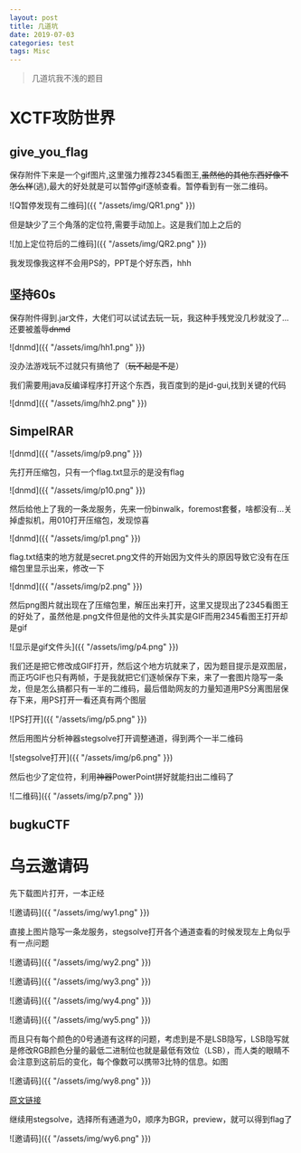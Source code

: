```yaml
---
layout: post
title: 几道坑
date: 2019-07-03
categories: test
tags: Misc
---
```


>    几道坑我不浅的题目

# XCTF攻防世界

## give_you_flag

保存附件下来是一个gif图片,这里强力推荐2345看图王,~~虽然他的其他东西好像不怎么样~~(逃),最大的好处就是可以暂停gif逐帧查看。暂停看到有一张二维码。

![Q暂停发现有二维码]({{ "/assets/img/QR1.png" }})

但是缺少了三个角落的定位符,需要手动加上。这是我们加上之后的

![加上定位符后的二维码]({{ "/assets/img/QR2.png" }})

我发现像我这样不会用PS的，PPT是个好东西，hhh

## 坚持60s

保存附件得到.jar文件，大佬们可以试试去玩一玩，我这种手残党没几秒就没了...还要被羞辱~~dnmd~~

![dnmd]({{ "/assets/img/hh1.png" }})

没办法游戏玩不过就只有搞他了（~~玩不起是不是~~）

我们需要用java反编译程序打开这个东西，我百度到的是jd-gui,找到关键的代码

![dnmd]({{ "/assets/img/hh2.png" }})

## SimpelRAR

![dnmd]({{ "/assets/img/p9.png" }})

先打开压缩包，只有一个flag.txt显示的是没有flag

![dnmd]({{ "/assets/img/p10.png" }})

然后给他上了我的一条龙服务，先来一份binwalk，foremost套餐，啥都没有...关掉虚拟机，用010打开压缩包，发现惊喜

![dnmd]({{ "/assets/img/p1.png" }})

flag.txt结束的地方就是secret.png文件的开始因为文件头的原因导致它没有在压缩包里显示出来，修改一下

![dnmd]({{ "/assets/img/p2.png" }})

然后png图片就出现在了压缩包里，解压出来打开，这里又提现出了2345看图王的好处了，虽然他是.png文件但是他的文件头其实是GIF而用2345看图王打开却是gif

![显示是gif文件头]({{ "/assets/img/p4.png" }})

我们还是把它修改成GIF打开，然后这个地方坑就来了，因为题目提示是双图层，而正巧GIF也只有两帧，于是我就把它们逐帧保存下来，来了一套图片隐写一条龙，但是怎么搞都只有一半的二维码，最后借助网友的力量知道用PS分离图层保存下来，用PS打开一看还真有两个图层

![PS打开]({{ "/assets/img/p5.png" }})

然后用图片分析神器stegsolve打开调整通道，得到两个一半二维码

![stegsolve打开]({{ "/assets/img/p6.png" }})

然后也少了定位符，利用~~神器~~PowerPoint拼好就能扫出二维码了

![二维码]({{ "/assets/img/p7.png" }})

## bugkuCTF

# 乌云邀请码

先下载图片打开，一本正经

![邀请码]({{ "/assets/img/wy1.png" }})

直接上图片隐写一条龙服务，stegsolve打开各个通道查看的时候发现左上角似乎有一点问题

![邀请码]({{ "/assets/img/wy2.png" }})

![邀请码]({{ "/assets/img/wy3.png" }})

![邀请码]({{ "/assets/img/wy4.png" }})

![邀请码]({{ "/assets/img/wy5.png" }})

而且只有每个颜色的0号通道有这样的问题，考虑到是不是LSB隐写，LSB隐写就是修改RGB颜色分量的最低二进制位也就是最低有效位（LSB），而人类的眼睛不会注意到这前后的变化，每个像数可以携带3比特的信息。如图

![邀请码]({{ "/assets/img/wy8.png" }})

<a href="https://segmentfault.com/a/1190000016223897" target="_blank">原文链接</a>

继续用stegsolve，选择所有通道为0，顺序为BGR，preview，就可以得到flag了

![邀请码]({{ "/assets/img/wy6.png" }})
